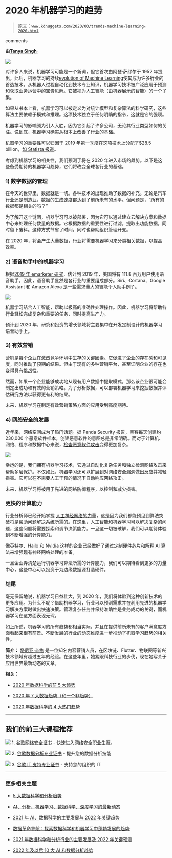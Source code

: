 # 2020 年机器学习的趋势

> 原文：[`www.kdnuggets.com/2020/03/trends-machine-learning-2020.html`](https://www.kdnuggets.com/2020/03/trends-machine-learning-2020.html)

comments

**由[Tanya Singh](https://www.linkedin.com/in/tanya-singh-10)**。

![](img/cf2a652e29193a1a756b850d8da51e3d.png)

对许多人来说，机器学习可能是一个新词，但它首次由阿瑟·萨缪尔于 1952 年提出，此后，机器学习的持续[evolution of Machine Learning](https://www.mobileappdaily.com/evolution-of-machine-learning)使其成为许多行业的首选技术。从机器人过程自动化到技术专业知识，机器学习技术被广泛应用于预测和获取业务运营中的宝贵见解。它被视为人工智能（由机器展示的智能）的一个子集。

如果从书本上看，机器学习可以被定义为对统计模型和复杂算法的科学研究，这些算法主要依赖于模式和推理。这项技术独立于任何明确的指令，这就是它的强项。

机器学习的影响颇为引人入胜，因为它引起了许多公司，无论其行业类型如何的关注。说到底，机器学习确实从根本上改善了行业的基础。

机器学习的重要性可以归因于 2019 年第一季度在这项技术上分配了$28.5 billion，[如 Statista 报道](https://www.statista.com/chart/17966/worldwide-artificial-intelligence-funding/)。

考虑到机器学习的相关性，我们预测了将在 2020 年进入市场的趋势。以下是这些备受期待的机器学习趋势，它们将改变全球各行业的基础。

### 1) 数字数据的管理

在今天的世界里，数据就是一切。各种技术的出现推动了数据的补充。无论是汽车行业还是制造业，数据的生成速度都达到了前所未有的水平。但问题是，“所有的数据都是相关的吗？”

为了解开这个谜团，机器学习可以被部署，因为它可以通过建立云解决方案和数据中心来处理任何数量的数据。它根据数据的重要性进行过滤，提取出功能数据，同时留下废料。这种方式节省了时间，同时也帮助组织管理开支。

在 2020 年，将会产生大量数据，行业将需要机器学习来分类相关数据，以提高效率。

### 2) 语音助手中的机器学习

根据[2019 年 emarketer 研究](https://www.emarketer.com/content/us-voice-assistant-users-2019)，估计到 2019 年，美国将有 111.8 百万用户使用语音助手。因此，语音助手显然是各行业的重要组成部分。Siri、Cortana、Google Assistant 和 Amazon Alexa 是一些需求量大的智能个人助手例子。

![](img/60d174815bff5a8be0725f58308fed6a.png)

机器学习结合人工智能，帮助以极高的准确性处理操作。因此，机器学习将帮助各行业轻松完成复杂和重要的任务，同时提高生产力。

预计到 2020 年，研究和投资的增长领域将主要集中在开发定制设计的机器学习语音助手上。

### 3) 有效营销

营销是每个企业在激烈竞争环境中生存的关键因素。它促进了企业的存在感和可见度，同时推动了预期的结果。但由于现有的多种营销平台，甚至证明企业的存在也变得具有挑战性。

然而，如果一个企业能够成功地从现有用户数据中提取模式，那么该企业很可能会制定出成功和有效的营销策略。为了分析数据，可以部署机器学习来挖掘数据并评估研究方法以获得更有利的结果。

未来，机器学习在制定有效营销策略方面的应用受到高度期待。

### 4) 网络安全的发展

近年来，网络空间成为了热门话题。据 Panda Security 报告，黑客每天创建约 230,000 个恶意软件样本，创建恶意软件的意图总是非常明确。而对于计算机、网络、程序和数据中心来说，[检查恶意软件攻击](https://www.techprevue.com/cyber-security-malware-attack-protection/)变得更加复杂。

![](img/8c2c7f085138176390b93ef684da62a0.png)

幸运的是，我们拥有机器学习技术，它通过自动化复杂任务和独立检测网络攻击来帮助多层保护。不仅如此，机器学习还可以扩展到对网络安全漏洞做出反应并减轻损害。它可以在不需要人工干预的情况下自动响应网络攻击。

未来，机器学习将被用于先进的网络防御程序，以控制和减少损害。

### 更快的计算能力

行业分析师已经开始掌握 [人工神经网络的力量](https://www.kdnuggets.com/2019/10/introduction-artificial-neural-networks.html)，这是因为我们都能预见到算法突破将是帮助问题解决系统所需的。在这里，人工智能和机器学习可以解决复杂的问题，这些问题将需要探索和调节决策能力。一旦这一切被破解，我们可以期待体验到不断增强的计算能力。

像英特尔、Hailo 和 Nvidia 这样的企业已经做好了通过定制硬件芯片和解释 AI 算法来增强现有神经网络处理的准备。

一旦企业弄清楚运行机器学习算法所需的计算能力，我们可以期待看到更多的力量中心，这些中心可以投资于为边缘数据源打造硬件。

### 结尾

毫无保留地说，机器学习日益壮大，到 2020 年，我们将体验到这种创新技术的更多应用。为什么不呢？借助机器学习，行业可以预测需求并在利用先进的机器学习解决方案时做出快速决策。管理复杂任务并保持准确性是业务成功的关键，而机器学习在这方面表现无瑕。

如上所述，机器学习的所有趋势都相当实际，并且在提供前所未有的客户满意度方面看起来很有前景。不断发展的行业的动态维度进一步推动了机器学习趋势的相关性。

**简介：** [塔尼亚·辛格](https://www.linkedin.com/in/tanya-singh-10) 是一位知名内容营销人员，在区块链、Flutter、物联网等新兴技术领域有超过五年的经验。在这些年里，她紧跟科技行业的步伐，现在她写关于应用世界最新动态的文章。

**相关：**

+   [2020 年数据科学的前 5 大趋势](https://www.kdnuggets.com/2020/02/top-5-data-science-trends.html)

+   [2020 年 7 大数据趋势（和一个非趋势）](https://www.kdnuggets.com/2020/02/7-data-trends-2020.html)

+   [2020 年数据科学的 4 大热门趋势](https://www.kdnuggets.com/2019/12/4-hottest-trends-data-science-2020.html)

* * *

## 我们的前三大课程推荐

![](img/0244c01ba9267c002ef39d4907e0b8fb.png) 1\. [谷歌网络安全证书](https://www.kdnuggets.com/google-cybersecurity) - 快速进入网络安全职业生涯。

![](img/e225c49c3c91745821c8c0368bf04711.png) 2\. [谷歌数据分析专业证书](https://www.kdnuggets.com/google-data-analytics) - 提升您的数据分析技能

![](img/0244c01ba9267c002ef39d4907e0b8fb.png) 3\. [谷歌 IT 支持专业证书](https://www.kdnuggets.com/google-itsupport) - 支持您的组织的 IT

* * *

### 更多相关主题

+   [5 大数据科学和分析趋势](https://www.kdnuggets.com/2022/08/5-key-data-science-trends-analytics-trends.html)

+   [AI、分析、机器学习、数据科学、深度学习的最新动态](https://www.kdnuggets.com/2021/12/developments-predictions-ai-machine-learning-data-science-research.html)

+   [2021 年 AI、数据科学的主要发展与 2022 年关键趋势](https://www.kdnuggets.com/2021/12/trends-ai-data-science-ml-technology.html)

+   [数据革命导航：探索数据科学和机器学习中蓬勃发展的趋势](https://www.kdnuggets.com/navigating-the-data-revolution-exploring-the-booming-trends-in-data-science-and-machine-learning)

+   [2021 年数据科学和分析行业的主要发展及 2022 年关键预测](https://www.kdnuggets.com/2021/12/developments-predictions-data-science-analytics-industry.html)

+   [2022 年及以后 10 大 AI 和数据分析趋势](https://www.kdnuggets.com/2021/12/10-key-ai-trends-for-2022.html)
